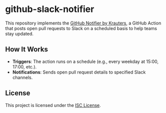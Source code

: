 # github-slack-notifier

This repository implements the [GitHub Notifier by Krauters](https://github.com/marketplace/actions/github-notifier-by-krauters), a GitHub Action that posts open pull requests to Slack on a scheduled basis to help teams stay updated.

## How It Works
- **Triggers**: The action runs on a schedule (e.g., every weekday at 15:00, 17:00, etc.).
- **Notifications**: Sends open pull request details to specified Slack channels.

## License

This project is licensed under the [ISC License](https://opensource.org/licenses/ISC).
